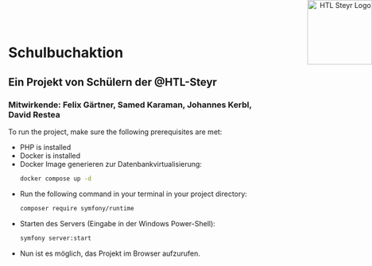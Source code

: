 <div align="right">
  <img style="height: 130px; position: absolute; top: 0; right: 0;" src="https://www.htl-ooe.at/wp-content/uploads/2022/08/logo_steyr.png" alt="HTL Steyr Logo">
</div>

# Schulbuchaktion

## Ein Projekt von Schülern der @HTL-Steyr

### Mitwirkende: Felix Gärtner, Samed Karaman, Johannes Kerbl, David Restea

To run the project, make sure the following prerequisites are met:

- PHP is installed
- Docker is installed
- Docker Image generieren zur Datenbankvirtualisierung:
  ```bash
  docker compose up -d
- Run the following command in your terminal in your project directory:
  ```bash
  composer require symfony/runtime
- Starten des Servers (Eingabe in der Windows Power-Shell):
    ```bash
  symfony server:start
- Nun ist es möglich, das Projekt im Browser aufzurufen.

